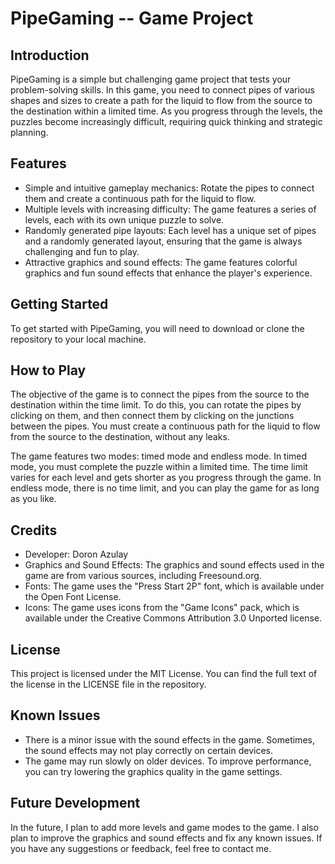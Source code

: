 # PipeGaming -- Game Project

## Introduction

PipeGaming is a simple but challenging game project that tests your problem-solving skills. In this game, you need to connect pipes of various shapes and sizes to create a path for the liquid to flow from the source to the destination within a limited time. As you progress through the levels, the puzzles become increasingly difficult, requiring quick thinking and strategic planning.

## Features

- Simple and intuitive gameplay mechanics: Rotate the pipes to connect them and create a continuous path for the liquid to flow.
- Multiple levels with increasing difficulty: The game features a series of levels, each with its own unique puzzle to solve.
- Randomly generated pipe layouts: Each level has a unique set of pipes and a randomly generated layout, ensuring that the game is always challenging and fun to play.
- Attractive graphics and sound effects: The game features colorful graphics and fun sound effects that enhance the player's experience.

## Getting Started

To get started with PipeGaming, you will need to download or clone the repository to your local machine. 

## How to Play

The objective of the game is to connect the pipes from the source to the destination within the time limit. To do this, you can rotate the pipes by clicking on them, and then connect them by clicking on the junctions between the pipes. You must create a continuous path for the liquid to flow from the source to the destination, without any leaks.

The game features two modes: timed mode and endless mode. In timed mode, you must complete the puzzle within a limited time. The time limit varies for each level and gets shorter as you progress through the game. In endless mode, there is no time limit, and you can play the game for as long as you like.

## Credits

- Developer: Doron Azulay
- Graphics and Sound Effects: The graphics and sound effects used in the game are from various sources, including Freesound.org.
- Fonts: The game uses the "Press Start 2P" font, which is available under the Open Font License.
- Icons: The game uses icons from the "Game Icons" pack, which is available under the Creative Commons Attribution 3.0 Unported license.

## License

This project is licensed under the MIT License. You can find the full text of the license in the LICENSE file in the repository.

## Known Issues

- There is a minor issue with the sound effects in the game. Sometimes, the sound effects may not play correctly on certain devices.
- The game may run slowly on older devices. To improve performance, you can try lowering the graphics quality in the game settings.

## Future Development

In the future, I plan to add more levels and game modes to the game. I also plan to improve the graphics and sound effects and fix any known issues. If you have any suggestions or feedback, feel free to contact me.
